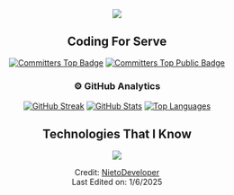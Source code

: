 <div style="display: flex; justify-content: center; align-items: center; flex-direction: column; min-height: 100vh;">
  <img src="https://user-images.githubusercontent.com/73097560/115834477-dbab4500-a447-11eb-908a-139a6edaec5c.gif" style="display: block; margin: 0 auto;">
  <div id="user-content-toc" style="text-align: center;">
    <h2 style="display: inline-block;">Coding For Serve</h2>
  </div>
  <div class="badges" style="text-align: center;">
    <a href="https://user-badge.committers.top/colombia/NietoDeveloper"><img src="https://user-badge.committers.top/colombia/NietoDeveloper.svg" alt="Committers Top Badge"></a>
    <a href="https://user-badge.committers.top/colombia_public/NietoDeveloper"><img src="https://user-badge.committers.top/colombia_public/NietoDeveloper.svg" alt="Committers Top Public Badge"></a>
  </div>
  <h3 style="text-align: center;">⚙️ GitHub Analytics</h3>
  <div class="analytics" style="text-align: center;">
    <a href="https://git.io/streak-stats"><img src="https://github-readme-streak-stats.herokuapp.com?user=NietoDeveloper&theme=react" alt="GitHub Streak"></a>
    <a href="https://github-readme-stats.vercel.app"><img src="https://github-readme-stats.vercel.app/api?username=NietoDeveloper&show_icons=true&theme=dark" alt="GitHub Stats"></a>
    <a href="https://github-readme-stats-eight-theta.vercel.app"><img src="https://github-readme-stats-eight-theta.vercel.app/api/top-langs/?username=NietoDeveloper&layout=compact&langs_count=8&theme=dark" alt="Top Languages"></a>
  </div>
  <div id="user-content-toc" style="text-align: center;">
    <h2 style="display: inline-block;">Technologies That I Know</h2>
  </div>
  <a href="https://skillicons.dev" style="display: block; text-align: center;">
    <img src="https://skillicons.dev/icons?i=git,aws,css,docker,postgres,express,firebase,github,html,js,materialui,mongodb,mysql,nextjs,nodejs,postman,vite,npm,react,tailwind,bootstrap,vscode,astro,powershell">
  </a>
  <p style="text-align: center;">
    Credit: <a href="https://github.com/NietoDeveloper">NietoDeveloper</a><br>
    Last Edited on: 1/6/2025
  </p>
</div>
